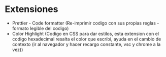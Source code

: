 # Extensiones

* Prettier - Code formatter (Re-imprimir codigo con sus propias reglas - formato legible del codigo)
* Color Highlight (Codigo en CSS para dar estilos, esta extension con el codigo hexadecimal resalta el color que escribi, ayuda en el cambio de contexto (ir al navegador y hacer recargo constante, vsc y chrome a la vez))